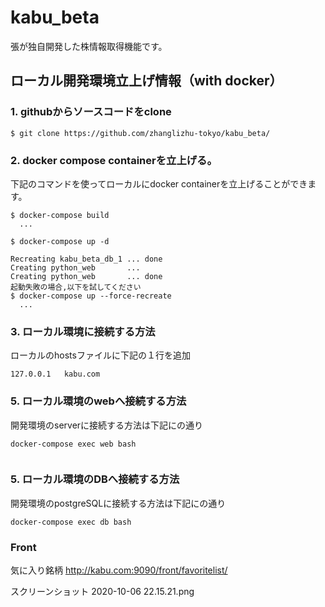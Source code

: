# kabu_beta
張が独自開発した株情報取得機能です。

## ローカル開発環境立上げ情報（with docker）


### 1. githubからソースコードをclone

``` shell
$ git clone https://github.com/zhanglizhu-tokyo/kabu_beta/
```

### 2. docker compose containerを立上げる。
下記のコマンドを使ってローカルにdocker containerを立上げることができます。

``` shell
$ docker-compose build
  ...

$ docker-compose up -d

Recreating kabu_beta_db_1 ... done
Creating python_web       ... 
Creating python_web       ... done
起動失敗の場合,以下を試してください
$ docker-compose up --force-recreate
  ...

```

### 3. ローカル環境に接続する方法
ローカルのhostsファイルに下記の１行を追加

```shell
127.0.0.1	kabu.com
```



### 5. ローカル環境のwebへ接続する方法
開発環境のserverに接続する方法は下記にの通り

```shell
docker-compose exec web bash


```
### 5. ローカル環境のDBへ接続する方法
開発環境のpostgreSQLに接続する方法は下記にの通り
```
docker-compose exec db bash

```

### Front
気に入り銘柄
http://kabu.com:9090/front/favoritelist/

スクリーンショット 2020-10-06 22.15.21.png


